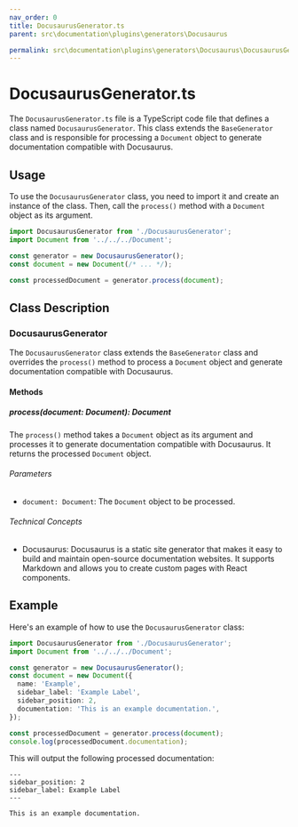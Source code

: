 ```yaml
---
nav_order: 0
title: DocusaurusGenerator.ts
parent: src\documentation\plugins\generators\Docusaurus

permalink: src\documentation\plugins\generators\Docusaurus\DocusaurusGenerator.ts
---
```


# DocusaurusGenerator.ts

The `DocusaurusGenerator.ts` file is a TypeScript code file that defines a class named `DocusaurusGenerator`. This class extends the `BaseGenerator` class and is responsible for processing a `Document` object to generate documentation compatible with Docusaurus.

## Usage

To use the `DocusaurusGenerator` class, you need to import it and create an instance of the class. Then, call the `process()` method with a `Document` object as its argument.

```typescript
import DocusaurusGenerator from './DocusaurusGenerator';
import Document from '../../../Document';

const generator = new DocusaurusGenerator();
const document = new Document(/* ... */);

const processedDocument = generator.process(document);
```

## Class Description

### DocusaurusGenerator

The `DocusaurusGenerator` class extends the `BaseGenerator` class and overrides the `process()` method to process a `Document` object and generate documentation compatible with Docusaurus.

#### Methods

##### process(document: Document): Document

The `process()` method takes a `Document` object as its argument and processes it to generate documentation compatible with Docusaurus. It returns the processed `Document` object.

###### Parameters

- `document: Document`: The `Document` object to be processed.

###### Technical Concepts

- Docusaurus: Docusaurus is a static site generator that makes it easy to build and maintain open-source documentation websites. It supports Markdown and allows you to create custom pages with React components.

## Example

Here's an example of how to use the `DocusaurusGenerator` class:

```typescript
import DocusaurusGenerator from './DocusaurusGenerator';
import Document from '../../../Document';

const generator = new DocusaurusGenerator();
const document = new Document({
  name: 'Example',
  sidebar_label: 'Example Label',
  sidebar_position: 2,
  documentation: 'This is an example documentation.',
});

const processedDocument = generator.process(document);
console.log(processedDocument.documentation);
```

This will output the following processed documentation:

```
---
sidebar_position: 2
sidebar_label: Example Label
---

This is an example documentation.
```